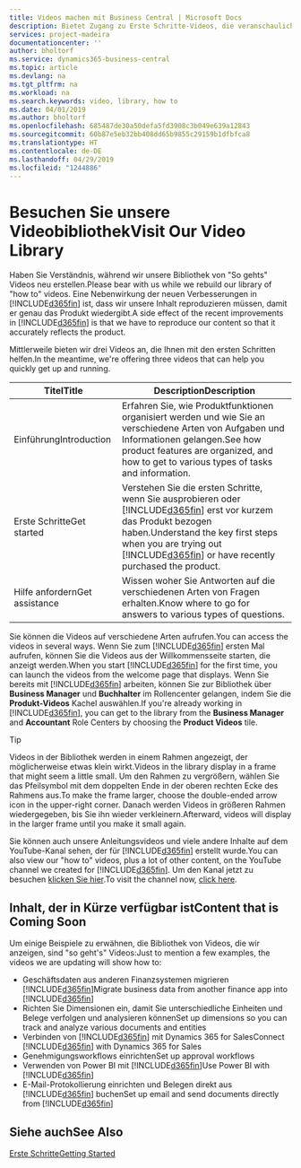 ```yaml
---
title: Videos machen mit Business Central | Microsoft Docs
description: Bietet Zugang zu Erste Schritte-Videos, die veranschaulichen, wie häufige Aufgaben ausgeführt werden.
services: project-madeira
documentationcenter: ''
author: bholtorf
ms.service: dynamics365-business-central
ms.topic: article
ms.devlang: na
ms.tgt_pltfrm: na
ms.workload: na
ms.search.keywords: video, library, how to
ms.date: 04/01/2019
ms.author: bholtorf
ms.openlocfilehash: 685487de30a50defa5fd3908c3b049e639a12843
ms.sourcegitcommit: 60b87e5eb32bb408dd65b9855c29159b1dfbfca8
ms.translationtype: HT
ms.contentlocale: de-DE
ms.lasthandoff: 04/29/2019
ms.locfileid: "1244886"
---
```

# <a name="visit-our-video-library"></a><span data-ttu-id="6b7bd-103">Besuchen Sie unsere Videobibliothek</span><span class="sxs-lookup"><span data-stu-id="6b7bd-103">Visit Our Video Library</span></span>
<span data-ttu-id="6b7bd-104">Haben Sie Verständnis, während wir unsere Bibliothek von "So gehts" Videos neu erstellen.</span><span class="sxs-lookup"><span data-stu-id="6b7bd-104">Please bear with us while we rebuild our library of "how to" videos.</span></span> <span data-ttu-id="6b7bd-105">Eine Nebenwirkung der neuen Verbesserungen in [!INCLUDE[d365fin](includes/d365fin_md.md)] ist, dass wir unsere Inhalt reproduzieren müssen, damit er genau das Produkt wiedergibt.</span><span class="sxs-lookup"><span data-stu-id="6b7bd-105">A side effect of the recent improvements in [!INCLUDE[d365fin](includes/d365fin_md.md)] is that we have to reproduce our content so that it accurately reflects the product.</span></span>

<span data-ttu-id="6b7bd-106">Mittlerweile bieten wir drei Videos an, die Ihnen mit den ersten Schritten helfen.</span><span class="sxs-lookup"><span data-stu-id="6b7bd-106">In the meantime, we're offering three videos that can help you quickly get up and running.</span></span>

|<span data-ttu-id="6b7bd-107">Titel</span><span class="sxs-lookup"><span data-stu-id="6b7bd-107">Title</span></span>|<span data-ttu-id="6b7bd-108">Description</span><span class="sxs-lookup"><span data-stu-id="6b7bd-108">Description</span></span>|
|----|----|
|<span data-ttu-id="6b7bd-109">Einführung</span><span class="sxs-lookup"><span data-stu-id="6b7bd-109">Introduction</span></span>|<span data-ttu-id="6b7bd-110">Erfahren Sie, wie Produktfunktionen organisiert werden und wie Sie an verschiedene Arten von Aufgaben und Informationen gelangen.</span><span class="sxs-lookup"><span data-stu-id="6b7bd-110">See how product features are organized, and how to get to various types of tasks and information.</span></span>|
|<span data-ttu-id="6b7bd-111">Erste Schritte</span><span class="sxs-lookup"><span data-stu-id="6b7bd-111">Get started</span></span>|<span data-ttu-id="6b7bd-112">Verstehen Sie die ersten Schritte, wenn Sie ausprobieren oder [!INCLUDE[d365fin](includes/d365fin_md.md)] erst vor kurzem das Produkt bezogen haben.</span><span class="sxs-lookup"><span data-stu-id="6b7bd-112">Understand the key first steps when you are trying out [!INCLUDE[d365fin](includes/d365fin_md.md)] or have recently purchased the product.</span></span> |
|<span data-ttu-id="6b7bd-113">Hilfe anfordern</span><span class="sxs-lookup"><span data-stu-id="6b7bd-113">Get assistance</span></span>|<span data-ttu-id="6b7bd-114">Wissen woher Sie Antworten auf die verschiedenen Arten von Fragen erhalten.</span><span class="sxs-lookup"><span data-stu-id="6b7bd-114">Know where to go for answers to various types of questions.</span></span>|

<span data-ttu-id="6b7bd-115">Sie können die Videos auf verschiedene Arten aufrufen.</span><span class="sxs-lookup"><span data-stu-id="6b7bd-115">You can access the videos in several ways.</span></span> <span data-ttu-id="6b7bd-116">Wenn Sie zum [!INCLUDE[d365fin](includes/d365fin_md.md)] ersten Mal aufrufen, können Sie die Videos aus der Willkommensseite starten, die anzeigt werden.</span><span class="sxs-lookup"><span data-stu-id="6b7bd-116">When you start [!INCLUDE[d365fin](includes/d365fin_md.md)] for the first time, you can launch the videos from the welcome page that displays.</span></span> <span data-ttu-id="6b7bd-117">Wenn Sie bereits mit [!INCLUDE[d365fin](includes/d365fin_md.md)] arbeiten, können Sie zur Bibliothek über **Business Manager** und **Buchhalter** im Rollencenter gelangen, indem Sie die **Produkt-Videos** Kachel auswählen.</span><span class="sxs-lookup"><span data-stu-id="6b7bd-117">If you're already working in [!INCLUDE[d365fin](includes/d365fin_md.md)], you can get to the library from the **Business Manager** and **Accountant** Role Centers by choosing the **Product Videos** tile.</span></span>

> [!Tip]  
> <span data-ttu-id="6b7bd-118">Videos in der Bibliothek werden in einem Rahmen angezeigt, der möglicherweise etwas klein wirkt.</span><span class="sxs-lookup"><span data-stu-id="6b7bd-118">Videos in the library display in a frame that might seem a little small.</span></span> <span data-ttu-id="6b7bd-119">Um den Rahmen zu vergrößern, wählen Sie das Pfeilsymbol mit dem doppelten Ende in der oberen rechten Ecke des Rahmens aus.</span><span class="sxs-lookup"><span data-stu-id="6b7bd-119">To make the frame larger, choose the double-ended arrow icon in the upper-right corner.</span></span> <span data-ttu-id="6b7bd-120">Danach werden Videos in größeren Rahmen wiedergegeben, bis Sie ihn wieder verkleinern.</span><span class="sxs-lookup"><span data-stu-id="6b7bd-120">Afterward, videos will display in the larger frame until you make it small again.</span></span>

<span data-ttu-id="6b7bd-121">Sie können auch unsere Anleitungsvideos und viele andere Inhalte auf dem YouTube-Kanal sehen, der für [!INCLUDE[d365fin](includes/d365fin_md.md)] erstellt wurde.</span><span class="sxs-lookup"><span data-stu-id="6b7bd-121">You can also view our "how to" videos, plus a lot of other content, on the YouTube channel we created for [!INCLUDE[d365fin](includes/d365fin_md.md)].</span></span> <span data-ttu-id="6b7bd-122">Um den Kanal jetzt zu besuchen [klicken Sie hier](https://go.microsoft.com/fwlink/?linkid=851533).</span><span class="sxs-lookup"><span data-stu-id="6b7bd-122">To visit the channel now, [click here](https://go.microsoft.com/fwlink/?linkid=851533).</span></span>

## <a name="content-that-is-coming-soon"></a><span data-ttu-id="6b7bd-123">Inhalt, der in Kürze verfügbar ist</span><span class="sxs-lookup"><span data-stu-id="6b7bd-123">Content that is Coming Soon</span></span>
<span data-ttu-id="6b7bd-124">Um einige Beispiele zu erwähnen, die Bibliothek von Videos, die wir anzeigen, sind "so geht's" Videos:</span><span class="sxs-lookup"><span data-stu-id="6b7bd-124">Just to mention a few examples, the videos we are updating will show how to:</span></span>  

* <span data-ttu-id="6b7bd-125">Geschäftsdaten aus anderen Finanzsystemen migrieren [!INCLUDE[d365fin](includes/d365fin_md.md)]</span><span class="sxs-lookup"><span data-stu-id="6b7bd-125">Migrate business data from another finance app into [!INCLUDE[d365fin](includes/d365fin_md.md)]</span></span>  
* <span data-ttu-id="6b7bd-126">Richten Sie Dimensionen ein, damit Sie unterschiedliche Einheiten und Belege verfolgen und analysieren können</span><span class="sxs-lookup"><span data-stu-id="6b7bd-126">Set up dimensions so you can track and analyze various documents and entities</span></span>
* <span data-ttu-id="6b7bd-127">Verbinden von [!INCLUDE[d365fin](includes/d365fin_md.md)] mit Dynamics 365 for Sales</span><span class="sxs-lookup"><span data-stu-id="6b7bd-127">Connect [!INCLUDE[d365fin](includes/d365fin_md.md)] with Dynamics 365 for Sales</span></span>
* <span data-ttu-id="6b7bd-128">Genehmigungsworkflows einrichten</span><span class="sxs-lookup"><span data-stu-id="6b7bd-128">Set up approval workflows</span></span>  
* <span data-ttu-id="6b7bd-129">Verwenden von Power BI mit [!INCLUDE[d365fin](includes/d365fin_md.md)]</span><span class="sxs-lookup"><span data-stu-id="6b7bd-129">Use Power BI with [!INCLUDE[d365fin](includes/d365fin_md.md)]</span></span>  
* <span data-ttu-id="6b7bd-130">E-Mail-Protokollierung einrichten und Belegen direkt aus [!INCLUDE[d365fin](includes/d365fin_md.md)] buchen</span><span class="sxs-lookup"><span data-stu-id="6b7bd-130">Set up email and send documents directly from [!INCLUDE[d365fin](includes/d365fin_md.md)]</span></span>  

## <a name="see-also"></a><span data-ttu-id="6b7bd-131">Siehe auch</span><span class="sxs-lookup"><span data-stu-id="6b7bd-131">See Also</span></span>
[<span data-ttu-id="6b7bd-132">Erste Schritte</span><span class="sxs-lookup"><span data-stu-id="6b7bd-132">Getting Started</span></span>](product-get-started.md)
